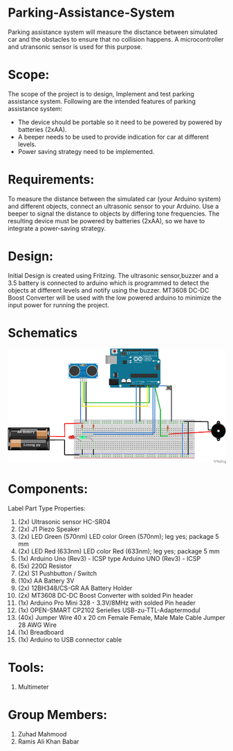 # Parking-Assistance-System
Parking assistance system will measure the disctance between simulated car and the obstacles to ensure that no collision happens. A microcontroller and utransonic sensor is used for this purpose.

# Scope:
The scope of the project is to design, Implement and test parking assistance system. Following are the intended features of parking assistance system:
*	The device should be portable so it need to be powered by powered by batteries (2xAA). 
*	A beeper needs to be used to provide indication for car at different levels.
*	Power saving strategy need to be implemented. 

# Requirements:
To measure the distance between the simulated car (your Arduino system) and different objects, connect an ultrasonic sensor to your Arduino. Use a beeper to signal the distance to objects by differing tone frequencies. The resulting device must be powered by batteries (2xAA), so we have to integrate a power-saving strategy.

# Design:
Initial Design is created using Fritzing. The ultrasonic sensor,buzzer and a 3.5 battery is connected to arduino which is programmed to detect the objects at different levels and notify using the buzzer. MT3608 DC-DC Boost Converter will be used with the low powered arduino to minimize the input power for running the project. 
# Schematics
![Hardware-Design](https://github.com/zuhadmahmood/Parking-Assistance-System/blob/a9ecaa54b2dcd59a5a30f52fa36003a6b9d7365b/Images/Scmentics.png)

# Components:
Label	Part Type	Properties:
1. (2x) Ultrasonic sensor HC-SR04
1. (2x) J1	Piezo Speaker	
1. (2x) LED	Green (570nm) LED	color Green (570nm); leg yes; package 5 mm
1. (2x) LED	Red (633nm) LED	color Red (633nm); leg yes; package 5 mm
1. (1x) Arduino Uno (Rev3) - ICSP	type Arduino UNO (Rev3) - ICSP
1. (5x) 220Ω Resistor	
1. (2x) S1	Pushbutton / Switch	
1. (10x) AA Battery 3V 
1. (2x) 12BH348/CS-GR AA Battery Holder
1. (2x) MT3608 DC-DC Boost Converter with solded Pin header
1. (1x) Arduino Pro Mini 328 - 3.3V/8MHz with solded Pin header 
1. (1x) OPEN-SMART CP2102 Serielles USB-zu-TTL-Adaptermodul
1. (40x) Jumper Wire 40 x 20 cm Female Female, Male Male Cable Jumper 28 AWG Wire
1. (1x) Breadboard
1. (1x) Arduino to USB connector cable

# Tools:
1. Multimeter 

# Group Members:
1. Zuhad Mahmood
2. Ramis Ali Khan Babar
